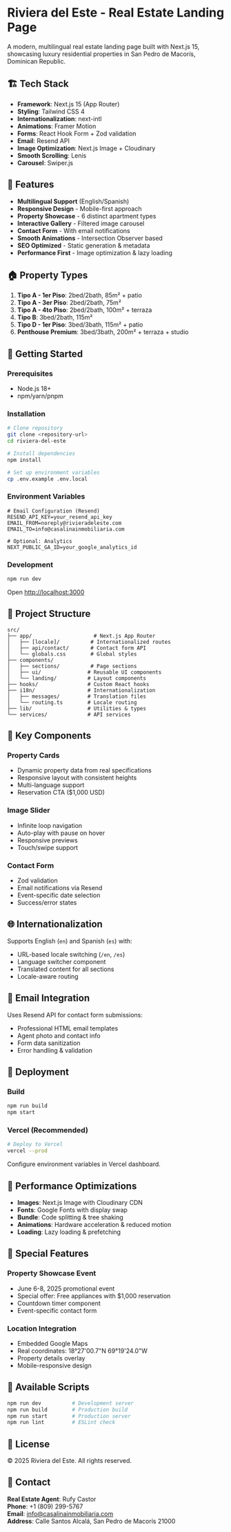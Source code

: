# Riviera del Este - Real Estate Landing Page

A modern, multilingual real estate landing page built with Next.js 15, showcasing luxury residential properties in San Pedro de Macorís, Dominican Republic.

## 🏗️ Tech Stack

- **Framework**: Next.js 15 (App Router)
- **Styling**: Tailwind CSS 4
- **Internationalization**: next-intl
- **Animations**: Framer Motion
- **Forms**: React Hook Form + Zod validation
- **Email**: Resend API
- **Image Optimization**: Next.js Image + Cloudinary
- **Smooth Scrolling**: Lenis
- **Carousel**: Swiper.js

## 🌟 Features

- **Multilingual Support** (English/Spanish)
- **Responsive Design** - Mobile-first approach
- **Property Showcase** - 6 distinct apartment types
- **Interactive Gallery** - Filtered image carousel
- **Contact Form** - With email notifications
- **Smooth Animations** - Intersection Observer based
- **SEO Optimized** - Static generation & metadata
- **Performance First** - Image optimization & lazy loading

## 🏠 Property Types

1. **Tipo A - 1er Piso**: 2bed/2bath, 85m² + patio
2. **Tipo A - 3er Piso**: 2bed/2bath, 75m²
3. **Tipo A - 4to Piso**: 2bed/2bath, 100m² + terraza
4. **Tipo B**: 3bed/2bath, 115m²
5. **Tipo D - 1er Piso**: 3bed/3bath, 115m² + patio
6. **Penthouse Premium**: 3bed/3bath, 200m² + terraza + studio

## 🚀 Getting Started

### Prerequisites

- Node.js 18+
- npm/yarn/pnpm

### Installation

```bash
# Clone repository
git clone <repository-url>
cd riviera-del-este

# Install dependencies
npm install

# Set up environment variables
cp .env.example .env.local
```

### Environment Variables

```env
# Email Configuration (Resend)
RESEND_API_KEY=your_resend_api_key
EMAIL_FROM=noreply@rivieradeleste.com
EMAIL_TO=info@casalinainmobiliaria.com

# Optional: Analytics
NEXT_PUBLIC_GA_ID=your_google_analytics_id
```

### Development

```bash
npm run dev
```

Open [http://localhost:3000](http://localhost:3000)

## 📁 Project Structure

```
src/
├── app/                    # Next.js App Router
│   ├── [locale]/          # Internationalized routes
│   ├── api/contact/       # Contact form API
│   └── globals.css        # Global styles
├── components/
│   ├── sections/          # Page sections
│   ├── ui/               # Reusable UI components
│   └── landing/          # Layout components
├── hooks/                # Custom React hooks
├── i18n/                 # Internationalization
│   ├── messages/         # Translation files
│   └── routing.ts        # Locale routing
├── lib/                  # Utilities & types
└── services/             # API services
```

## 🎨 Key Components

### Property Cards

- Dynamic property data from real specifications
- Responsive layout with consistent heights
- Multi-language support
- Reservation CTA ($1,000 USD)

### Image Slider

- Infinite loop navigation
- Auto-play with pause on hover
- Responsive previews
- Touch/swipe support

### Contact Form

- Zod validation
- Email notifications via Resend
- Event-specific date selection
- Success/error states

## 🌐 Internationalization

Supports English (`en`) and Spanish (`es`) with:

- URL-based locale switching (`/en`, `/es`)
- Language switcher component
- Translated content for all sections
- Locale-aware routing

## 📧 Email Integration

Uses Resend API for contact form submissions:

- Professional HTML email templates
- Agent photo and contact info
- Form data sanitization
- Error handling & validation

## 🚀 Deployment

### Build

```bash
npm run build
npm start
```

### Vercel (Recommended)

```bash
# Deploy to Vercel
vercel --prod
```

Configure environment variables in Vercel dashboard.

## 📱 Performance Optimizations

- **Images**: Next.js Image with Cloudinary CDN
- **Fonts**: Google Fonts with display swap
- **Bundle**: Code splitting & tree shaking
- **Animations**: Hardware acceleration & reduced motion
- **Loading**: Lazy loading & prefetching

## 🎯 Special Features

### Property Showcase Event

- June 6-8, 2025 promotional event
- Special offer: Free appliances with $1,000 reservation
- Countdown timer component
- Event-specific contact form

### Location Integration

- Embedded Google Maps
- Real coordinates: 18°27'00.7"N 69°19'24.0"W
- Property details overlay
- Mobile-responsive design

## 🔧 Available Scripts

```bash
npm run dev          # Development server
npm run build        # Production build
npm run start        # Production server
npm run lint         # ESLint check
```

## 📄 License

© 2025 Riviera del Este. All rights reserved.

## 🤝 Contact

**Real Estate Agent**: Rufy Castor  
**Phone**: +1 (809) 299-5767  
**Email**: info@casalinainmobiliaria.com  
**Address**: Calle Santos Alcalá, San Pedro de Macorís 21000
